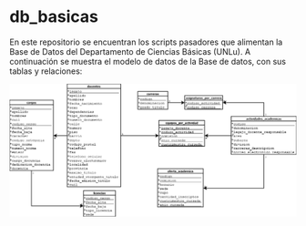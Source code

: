 # db_basicas

En este repositorio se encuentran los scripts pasadores que alimentan la Base de Datos del Departamento de Ciencias Básicas (UNLu). A continuación se muestra el modelo de datos de la Base de datos, con sus tablas y relaciones:

![Modelo-Basicas](./der/der.png)


